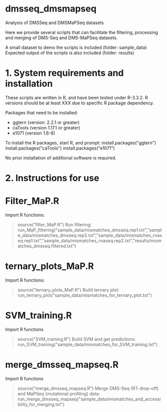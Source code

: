 # dmsseq_dmsmapseq
Analysis of DMSSeq and DMSMaPSeq datasets

Here we provide several scripts that can facilitate the filtering, processing and merging of DMS-Seq and DMS-MaPSeq datasets. 

A small dataset to demo the scripts is included (folder: sample_data)
Expected output of the scripts is also included (folder: results)

# 1. System requirements and installation
These scripts are written in R, and have been tested under R-3.3.2. 
R versions should be at least XXX due to specific R package dependency.

Packages that need to be installed:
- ggtern (version: 2.2.1 or greater)
- caTools (version 1.17.1 or greater)
- e1071 (version 1.6-8)

To install the R packages, start R, and prompt:
install.packages("ggtern")
install.packages("caTools")
install.packages("e1071")

No prior installation of additional software is required.

# 2. Instructions for use

# Filter_MaP.R
Import R functions: 
> source("filter_MaP.R")
Run filtering:
> run_MaP_filtering("sample_data/mismatches_dmsseq.rep1.txt","sample_data/mismatches_dmsseq.rep2.txt","sample_data/mismatches_rnaseq.rep1.txt","sample_data/mismatches_rnaseq.rep2.txt","results/mismatches_dmsseq.filtered.txt")

# ternary_plots_MaP.R
Import R functions:
> source("ternary_plots_MaP.R")
Build ternary plot: 
> run_ternary_plot("sample_data/mismatches_for_ternary_plot.txt")

# SVM_training.R
Import R functions
> source("SVM_training.R")
Build SVM and get predictions:
> run_SVM_training("sample_data/mismatches_for_SVM_training.txt")

# merge_dmsseq_mapseq.R
Import R functions
> source("merge_dmsseq_mapseq.R")
Merge DMS-Seq (RT-drop-off) and MaPSeq (mutational profiling) data:
> run_merge_dmsseq_mapseq("sample_data/mismatches_and_accessibility_for_merging.txt")



